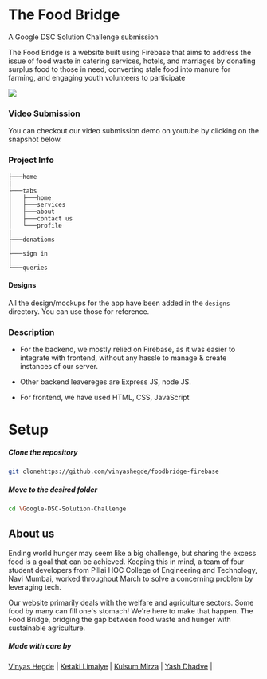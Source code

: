 
# The Food Bridge
A Google DSC Solution Challenge submission

The Food Bridge is a website built using Firebase that aims to address the issue of food waste in catering services, hotels, and marriages by donating surplus food to those in need, converting stale food into manure for farming, and engaging youth volunteers to participate
<br>

![](https://cdn.discordapp.com/attachments/1086598800191275069/1091090161955246181/Screenshot_2023-03-31_012945.jpg)
<br>

### Video Submission 
You can checkout our video submission demo on youtube by clicking on the snapshot below.

### Project Info
```
├───home
|
├───tabs
│   ├───home
│   ├───services
│   ├───about
│   ├───contact us
│   └───profile
|
├───donatioms
│
├───sign in
│
└───queries
```

#### Designs
All the design/mockups for the app have been added in the `designs` directory. You can use those for reference.
### Description

- For the backend, we mostly relied on Firebase, as it was easier to integrate with frontend, without any hassle to manage & create instances of our server.

- Other backend leavereges are Express JS,  node JS.

- For frontend, we have used  HTML,  CSS,  JavaScript

# Setup

##### Clone the repository
```bash
git clonehttps://github.com/vinyashegde/foodbridge-firebase
```
  ##### Move to the desired folder
```bash
cd \Google-DSC-Solution-Challenge
```

## About us

Ending world hunger may seem like a big challenge, but sharing the excess food is a goal that can be achieved. Keeping this in mind, a team of four student developers from Pillai HOC College of Engineering and Technology, Navi Mumbai, worked throughout March to solve a concerning problem by leveraging tech.

Our website primarily deals with the welfare and agriculture sectors. Some food by many can fill one's stomach! We're here to make that happen. The Food Bridge, bridging the gap between food waste and hunger with sustainable agriculture.

##### Made with care by 

<p align="left">
<a href="https://github.com/vinyashegde">Vinyas Hegde</a> |
<a href="https://github.com/ketakii-15">Ketaki Limaiye</a> |
<a href="https://github.com/MissKMirza">Kulsum Mirza</a> |
<a href="https://github.com/Exar04">Yash Dhadve</a> |
</p>
